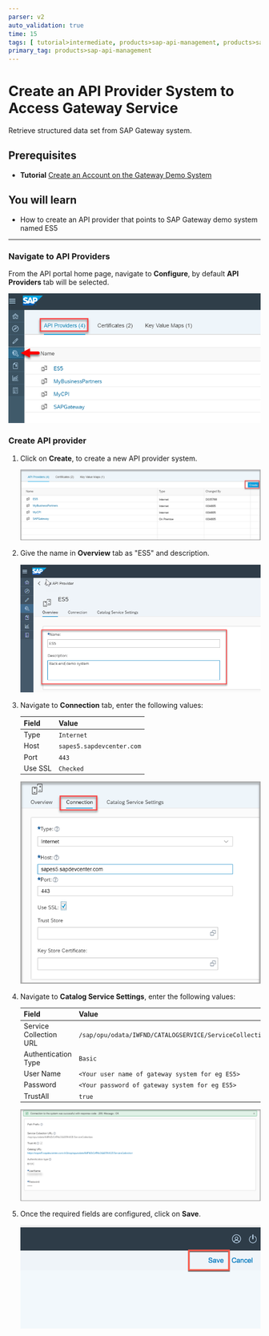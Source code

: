 ```yaml
---
parser: v2
auto_validation: true
time: 15
tags: [ tutorial>intermediate, products>sap-api-management, products>sap-web-ide]
primary_tag: products>sap-api-management
---
```


# Create an API Provider System to Access Gateway Service
<!-- description --> Retrieve structured data set from SAP Gateway system.

## Prerequisites
  - **Tutorial** [Create an Account on the Gateway Demo System](gateway-demo-signup)

## You will learn
  - How to create an API provider that points to SAP Gateway demo system named ES5

---

### Navigate to API Providers


From the API portal home page, navigate to **Configure**, by default **API Providers** tab will be selected.

![Create Provider](01-navigateapiprovider.png)

### Create API provider


1. Click on **Create**, to create a new API provider system.

    ![Create Provider](02-create-provider.png)

2. Give the name in **Overview** tab as "ES5" and description.

    ![Provider Overview](03-provider-name.png)

3. Navigate to **Connection** tab, enter the following values:

    **Field** | **Value**
    ---- | ----
    Type |`Internet`
    Host |`sapes5.sapdevcenter.com`
    Port |`443`
    Use SSL |`Checked`

    ![Provider Connection](05-connection.png)

4. Navigate to **Catalog Service Settings**, enter the following values:

    **Field** | **Value**
    ---- | ----
    Service Collection URL |`/sap/opu/odata/IWFND/CATALOGSERVICE/ServiceCollection`
    Authentication Type |`Basic`
    User Name |`<Your user name of gateway system for eg ES5>`
    Password |`<Your password of gateway system for eg ES5>`
    TrustAll |`true`

    ![Catalog Settings](04-catalog-settings.png)

5. Once the required fields are configured, click on **Save**.

    ![Provider Save](06-save.png)


